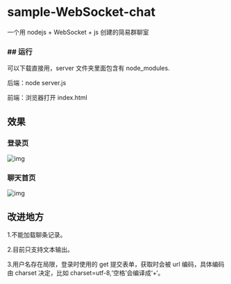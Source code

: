 # sample-WebSocket-chat

一个用 nodejs + WebSocket + js 创建的简易群聊室

### ## 运行

可以下载直接用，server 文件夹里面包含有 node_modules.

后端：node server.js

前端：浏览器打开 index.html

## 效果

### 登录页

![img](https://img-blog.csdnimg.cn/20210610214934580.png?x-oss-process=image/watermark,type_ZmFuZ3poZW5naGVpdGk,shadow_10,text_aHR0cHM6Ly9ibG9nLmNzZG4ubmV0L3FxXzQ1NzUzMzU4,size_16,color_FFFFFF,t_70)

### 聊天首页

![img](https://img-blog.csdnimg.cn/20210610215156865.png?x-oss-process=image/watermark,type_ZmFuZ3poZW5naGVpdGk,shadow_10,text_aHR0cHM6Ly9ibG9nLmNzZG4ubmV0L3FxXzQ1NzUzMzU4,size_16,color_FFFFFF,t_70)

## 改进地方

1.不能加载聊条记录。

2.目前只支持文本输出。

3.用户名存在局限，登录时使用的 get 提交表单，获取时会被 url 编码，具体编码由 charset 决定，比如 charset=utf-8,‘空格’会编译成‘+‘。
